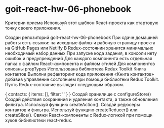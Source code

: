 # goit-react-hw-06-phonebook

Критерии приема
Используй этот шаблон React-проекта как стартовую точку своего приложения.

Создан репозиторий goit-react-hw-06-phonebook
При сдаче домашней работы есть ссылки: на исходные файлы и рабочую страницу проекта на GitHub Pages или Netlify
В Redux-состоянии хранится минимально необходимый набор данных
При запуске кода задания, в консоли нету ошибок и предупреждений
Для каждого компонента есть отдельная папка с файлом React-компонента и файлом стилей
Для компонентов описаны propTypes
Использована библиотека Redux Toolkit
Книга контактов
Выполни рефакторинг кода приложения «Книга контактов» добавив управление состоянием при помощи библиотеки Redux Toolkit. Пусть Redux-состояние выглядит следующим образом.

{
  contacts: {
    items: [],
    filter: ''
  }
}
Создай хранилище с configureStore()
Создай действия сохранения и удаления контакта, а также обновления фильтра. Используй функцию createAction().
Создай редюсеры контактов и фильтра. Используй функцию createReducer() или createSlice().
Свяжи React-компоненты с Redux-логикой при помощи хуков бибилиотеки react-redux.